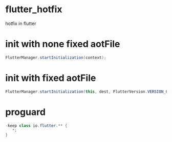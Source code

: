 # flutter_hotfix
hotfix in flutter

# init with none fixed aotFile
```java
FlutterManager.startInitialization(context);
```

# init with fixed aotFile
```java
FlutterManager.startInitialization(this, dest, FlutterVersion.VERSION_011400);
```

# proguard
```java
-keep class io.flutter.** {
   *;
}
```
